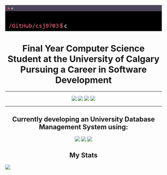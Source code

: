 <img align="center" src="terminal.gif"/>

<div align="center"><h1>Final Year Computer Science Student at the University of Calgary Pursuing a Career in Software Development</h1></div>

---
<div align="center">
  <img src="https://img.shields.io/badge/python-3670A0?style=for-the-badge&logo=python&logoColor=ffdd54"/> <img src="https://img.shields.io/badge/java-%23ED8B00.svg?style=for-the-badge&logo=java&logoColor=white"/> <img src="https://img.shields.io/badge/c%23-%23239120.svg?style=for-the-badge&logo=c-sharp&logoColor=white"/> <img src="https://img.shields.io/badge/html5-%23E34F26.svg?style=for-the-badge&logo=html5&logoColor=white"/>
</div>

---

 <div align="center"><h2>Currently developing an University Database Management System using: </h2></div>
 <div align="center">
  <img width="70px" src="https://img.shields.io/badge/php-%23777BB4.svg?style=for-the-badge&logo=php&logoColor=white" />
  <img width="80px" src="https://img.shields.io/badge/mysql-%2300f.svg?style=for-the-badge&logo=mysql&logoColor=white" />
  <img width="70px" src="https://img.shields.io/badge/AWS-%23FF9900.svg?style=for-the-badge&logo=amazon-aws&logoColor=white" />
 </div>

<div align="center"><h2>My Stats</h2></div>

<img align="left" width="45%" src="https://github-readme-stats.vercel.app/api/top-langs/?username=csj9703&layout=compact&theme=bear"/>

<!--
**csj9703/csj9703** is a ✨ _special_ ✨ repository because its `README.md` (this file) appears on your GitHub profile.

Here are some ideas to get you started:

- 🔭 I’m currently working on ...
- 🌱 I’m currently learning ...
- 👯 I’m looking to collaborate on ...
- 🤔 I’m looking for help with ...
- 💬 Ask me about ...
- 📫 How to reach me: ...
- 😄 Pronouns: ...
- ⚡ Fun fact: ...
-->
